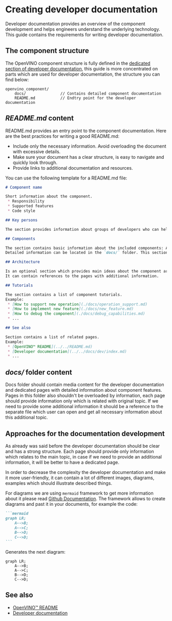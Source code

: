 # Creating developer documentation

Developer documentation provides an overview of the component development and helps engineers understand the underlying technology.
This guide contains the requirements for writing developer documentation.


## The component structure

The OpenVINO component structure is fully defined in the [dedicated section of developer documentation](./index.md#openvino-component-structure),
this guide is more concentrated on parts which are used for developer documentation, the structure you can find below:

```
openvino_component/
    docs/               // Contains detailed component documentation
    README.md           // Endtry point for the developer documentation
```

## ***README.md*** content

README.md provides an entry point to the component documentation. Here are the best practices for writing a good README.md:

- Include only the necessary information. Avoid overloading the document with excessive details. 
- Make sure your document has a clear structure, is easy to navigate and quickly look through.
- Provide links to additional documentation and resources.  
  
You can use the following template for a README.md file:
```md
# Component name

Short information about the component.
 * Responsibility
 * Supported features
 * Code style

## Key persons

The section provides information about groups of developers who can help in case of questions, and also review and merge PRs.

## Components

The section contains basic information about the included components: API, sources, tests, etc.
Detailed information can be located in the `docs/` folder. This section can contain links to these pages.

## Architecture

Is an optional section which provides main ideas about the component architecture.
It can contain references to the pages with additional information.

## Tutorials

The section contains a list of component tutorials.
Example:
 * [How to support new operation](./docs/operation_support.md)
 * [How to implement new feature](./docs/new_feature.md)
 * [How to debug the component](./docs/debug_capabilities.md)
 * ...

## See also

Section contains a list of related pages.
Example:
 * [OpenVINO™ README](../../README.md)
 * [Developer documentation](../../docs/dev/index.md)
 * ...
```

## ***docs/*** folder content

Docs folder should contain media content for the developer documentation and dedicated pages with detailed information about component features.
Pages in this folder also shouldn't be overloaded by information, each page should provide information only which is related with original topic. If we need to provide some additional information it should be a reference to the separate file which user can open and get all necessary information about this additional topic.

## Approaches for the documentation development

As already was said before the developer documentation should be clear and has a strong structure. Each page should provide only information which relates to the main topic, in case if we need to provide an additional information, it will be better to have a dedicated page.

In order to decrease the complexity the developer documentation and make it more user-friendly, it can contain a lot of different images, diagrams, examples which should illustrate described things.

For diagrams we are using `mermaid` framework to get more information about it please read [Github Documentation](https://docs.github.com/en/get-started/writing-on-github/working-with-advanced-formatting/creating-diagrams). The framework allows to create diagrams and past it in your documents, for example the code:

````md
```mermaid
graph LR;
    A-->B;
    A-->C;
    B-->D;
    C-->D;
```
````

Generates the next diagram:
```mermaid
graph LR;
    A-->B;
    A-->C;
    B-->D;
    C-->D;
```

## See also
 * [OpenVINO™ README](../../README.md)
 * [Developer documentation](./index.md)
